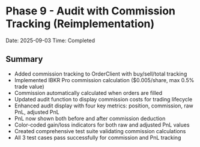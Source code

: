 # Phase 9 - Audit with Commission Tracking (Reimplementation)
Date: 2025-09-03
Time: Completed

## Summary
- Added commission tracking to OrderClient with buy/sell/total tracking
- Implemented IBKR Pro commission calculation ($0.005/share, max 0.5% trade value)
- Commission automatically calculated when orders are filled
- Updated audit function to display commission costs for trading lifecycle
- Enhanced audit display with four key metrics: position, commission, raw PnL, adjusted PnL
- PnL now shown both before and after commission deduction
- Color-coded gain/loss indicators for both raw and adjusted PnL values
- Created comprehensive test suite validating commission calculations
- All 3 test cases pass successfully for commission and PnL tracking